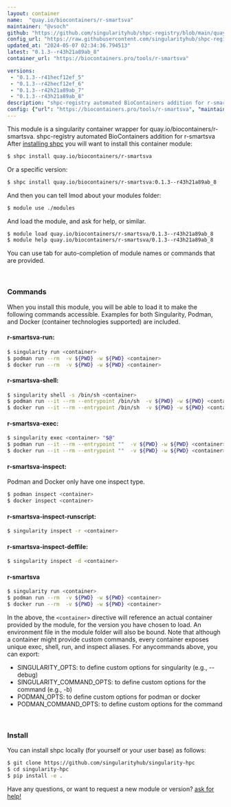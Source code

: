 ```yaml
---
layout: container
name:  "quay.io/biocontainers/r-smartsva"
maintainer: "@vsoch"
github: "https://github.com/singularityhub/shpc-registry/blob/main/quay.io/biocontainers/r-smartsva/container.yaml"
config_url: "https://raw.githubusercontent.com/singularityhub/shpc-registry/main/quay.io/biocontainers/r-smartsva/container.yaml"
updated_at: "2024-05-07 02:34:36.794513"
latest: "0.1.3--r43h21a89ab_8"
container_url: "https://biocontainers.pro/tools/r-smartsva"

versions:
 - "0.1.3--r41hecf12ef_5"
 - "0.1.3--r42hecf12ef_6"
 - "0.1.3--r42h21a89ab_7"
 - "0.1.3--r43h21a89ab_8"
description: "shpc-registry automated BioContainers addition for r-smartsva"
config: {"url": "https://biocontainers.pro/tools/r-smartsva", "maintainer": "@vsoch", "description": "shpc-registry automated BioContainers addition for r-smartsva", "latest": {"0.1.3--r43h21a89ab_8": "sha256:304d33b62238964f0b3a1d5959b740ab0bfb5c7f59859b1e18eecec42d898c07"}, "tags": {"0.1.3--r41hecf12ef_5": "sha256:59cb4b6796563f3cd2b4762d1dc85d1e347f2ab4fc27414388c28b36db9bac7a", "0.1.3--r42hecf12ef_6": "sha256:250d91d1b48d556aa05b5b4ba317df18442958b2f32bb86d54fbb94779ada590", "0.1.3--r42h21a89ab_7": "sha256:b98e4d9ec1aca212bea61a9e11cef4628f384d0e1ca32e1d287e33688409c287", "0.1.3--r43h21a89ab_8": "sha256:304d33b62238964f0b3a1d5959b740ab0bfb5c7f59859b1e18eecec42d898c07"}, "docker": "quay.io/biocontainers/r-smartsva"}
---
```


This module is a singularity container wrapper for quay.io/biocontainers/r-smartsva.
shpc-registry automated BioContainers addition for r-smartsva
After [installing shpc](#install) you will want to install this container module:


```bash
$ shpc install quay.io/biocontainers/r-smartsva
```

Or a specific version:

```bash
$ shpc install quay.io/biocontainers/r-smartsva:0.1.3--r43h21a89ab_8
```

And then you can tell lmod about your modules folder:

```bash
$ module use ./modules
```

And load the module, and ask for help, or similar.

```bash
$ module load quay.io/biocontainers/r-smartsva/0.1.3--r43h21a89ab_8
$ module help quay.io/biocontainers/r-smartsva/0.1.3--r43h21a89ab_8
```

You can use tab for auto-completion of module names or commands that are provided.

<br>

### Commands

When you install this module, you will be able to load it to make the following commands accessible.
Examples for both Singularity, Podman, and Docker (container technologies supported) are included.

#### r-smartsva-run:

```bash
$ singularity run <container>
$ podman run --rm  -v ${PWD} -w ${PWD} <container>
$ docker run --rm  -v ${PWD} -w ${PWD} <container>
```

#### r-smartsva-shell:

```bash
$ singularity shell -s /bin/sh <container>
$ podman run --it --rm --entrypoint /bin/sh  -v ${PWD} -w ${PWD} <container>
$ docker run --it --rm --entrypoint /bin/sh  -v ${PWD} -w ${PWD} <container>
```

#### r-smartsva-exec:

```bash
$ singularity exec <container> "$@"
$ podman run --it --rm --entrypoint ""  -v ${PWD} -w ${PWD} <container> "$@"
$ docker run --it --rm --entrypoint ""  -v ${PWD} -w ${PWD} <container> "$@"
```

#### r-smartsva-inspect:

Podman and Docker only have one inspect type.

```bash
$ podman inspect <container>
$ docker inspect <container>
```

#### r-smartsva-inspect-runscript:

```bash
$ singularity inspect -r <container>
```

#### r-smartsva-inspect-deffile:

```bash
$ singularity inspect -d <container>
```



#### r-smartsva

```bash
$ singularity run <container>
$ podman run --rm  -v ${PWD} -w ${PWD} <container>
$ docker run --rm  -v ${PWD} -w ${PWD} <container>
```


In the above, the `<container>` directive will reference an actual container provided
by the module, for the version you have chosen to load. An environment file in the
module folder will also be bound. Note that although a container
might provide custom commands, every container exposes unique exec, shell, run, and
inspect aliases. For anycommands above, you can export:

 - SINGULARITY_OPTS: to define custom options for singularity (e.g., --debug)
 - SINGULARITY_COMMAND_OPTS: to define custom options for the command (e.g., -b)
 - PODMAN_OPTS: to define custom options for podman or docker
 - PODMAN_COMMAND_OPTS: to define custom options for the command

<br>

### Install

You can install shpc locally (for yourself or your user base) as follows:

```bash
$ git clone https://github.com/singularityhub/singularity-hpc
$ cd singularity-hpc
$ pip install -e .
```

Have any questions, or want to request a new module or version? [ask for help!](https://github.com/singularityhub/singularity-hpc/issues)